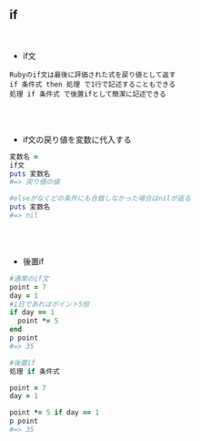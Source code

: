 ## if 
<br>

- if文  
```
Rubyのif文は最後に評価された式を戻り値として返す
if 条件式 then 処理 で1行で記述することもできる
処理 if 条件式 で後置ifとして簡潔に記述できる
```
<br>
<br>

- if文の戻り値を変数に代入する  
```rb
変数名 = 
if文
puts 変数名
#=> 戻り値の値

#elseがなくどの条件にも合致しなかった場合はnilが返る
puts 変数名
#=> nil
```
<br>
<br>

- 後置if  
```rb
#通常のif文
point = 7
day = 1
#1日であればポイント5倍
if day == 1
  point *= 5
end
p point
#=> 35

#後置if
処理 if 条件式

point = 7
day = 1

point *= 5 if day == 1
p point
#=> 35
```